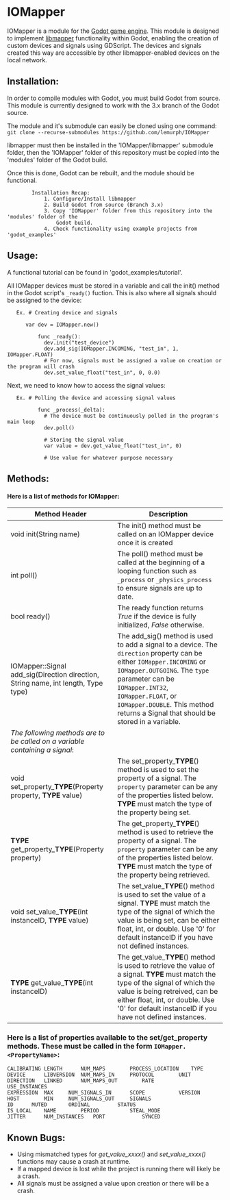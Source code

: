 # IOMapper

IOMapper is a module for the [Godot game engine](https://github.com/godotengine/godot). This module is designed to implement [libmapper](https://github.com/libmapper/libmapper) functionality within Godot, enabling the creation of custom devices and signals using GDScript. The devices and signals created this way are accessible by other libmapper-enabled devices on the local network.

## Installation:
In order to compile modules with Godot, you must build Godot from source. This module is
currently designed to work with the 3.x branch of the Godot source. 

The module and it's submodule can easily be cloned using one command: `git clone --recurse-submodules https://github.com/lemurph/IOMapper`

libmapper must then be installed in the 'IOMapper/libmapper' submodule folder, then the 'IOMapper' folder of this repository must be copied into the 'modules' folder of the Godot build.

Once this is done, Godot can be rebuilt, and the module should be functional.

            Installation Recap:
                1. Configure/Install libmapper
                2. Build Godot from source (Branch 3.x)
                3. Copy 'IOMapper' folder from this repository into the 'modules' folder of the 
                    Godot build.
                4. Check functionality using example projects from 'godot_examples'

## Usage:

A functional tutorial can be found in 'godot_examples/tutorial'.

All IOMapper devices must be stored in a variable and call the init() method in the Godot script's `_ready()` fuction. This is also where all signals should be assigned to the device:
    	      
	   Ex. # Creating device and signals     
            
  	      var dev = IOMapper.new()
              
              func _ready():
                dev.init("test_device")
                dev.add_sig(IOMapper.INCOMING, "test_in", 1, IOMapper.FLOAT)
                # For now, signals must be assigned a value on creation or the program will crash
                dev.set_value_float("test_in", 0, 0.0)
    
Next, we need to know how to access the signal values:
    	
	   Ex. # Polling the device and accessing signal values

              func _process(_delta):
                # The device must be continuously polled in the program's main loop
                dev.poll()

                # Storing the signal value
                var value = dev.get_value_float("test_in", 0)

                # Use value for whatever purpose necessary


## Methods:

#### Here is a list of methods for IOMapper:
| Method Header | Description  |
|------------------|--------------|
| void init(String name)  | The init() method must be called on an IOMapper device once it is created |
| int poll()  | The poll() method must be called at the beginning of a looping function such as `_process` or `_physics_process` to ensure signals are up to date.  |
| bool ready()  | The ready function returns *True* if the device is fully initialized, *False* otherwise. |
| IOMapper::Signal add_sig(Direction direction, String name, int length, Type type)  | The add_sig() method is used to add a signal to a device. The `direction` property can be either `IOMapper.INCOMING` or `IOMapper.OUTGOING`. The `type` parameter can be `IOMapper.INT32`, `IOMapper.FLOAT`, or `IOMapper.DOUBLE`. This method returns a Signal that should be stored in a variable.|
|_The following methods are to be called on a variable containing a signal_:||
| void set_property_**TYPE**(Property property, **TYPE** value)  | The set_property_**TYPE**() method is used to set the property of a signal. The `property` parameter can be any of the properties listed below. **TYPE** must match the type of the property being set. |
| **TYPE** get_property_**TYPE**(Property property)  | The get_property_**TYPE**() method is used to retrieve the property of a signal. The `property` parameter can be any of the properties listed below. **TYPE** must match the type of the property being retrieved. |
| void set_value_**TYPE**(int instanceID, **TYPE** value)  | The set_value_**TYPE**() method is used to set the value of a signal. **TYPE** must match the type of the signal of which the value is being set, can be either float, int, or double. Use '0' for default instanceID if you have not defined instances. |
| **TYPE** get_value_**TYPE**(int instanceID) | The get_value_**TYPE**() method is used to retrieve the value of a signal. **TYPE** must match the type of the signal of which the value is being retreived, can be either float, int, or double. Use '0' for default instanceID if you have not defined instances. |

### Here is a list of properties available to the set/get_property methods. These must be called in the form `IOMapper.<PropertyName>`:

```
CALIBRATING	LENGTH		NUM_MAPS		PROCESS_LOCATION	TYPE
DEVICE		LIBVERSION	NUM_MAPS_IN		PROTOCOL		UNIT
DIRECTION	LINKED		NUM_MAPS_OUT		RATE			USE_INSTANCES
EXPRESSION	MAX		NUM_SIGNALS_IN		SCOPE			VERSION
HOST		MIN		NUM_SIGNALS_OUT		SIGNALS			
ID		MUTED		ORDINAL			STATUS			
IS_LOCAL	NAME		PERIOD			STEAL_MODE			
JITTER		NUM_INSTANCES	PORT			SYNCED			
```


## Known Bugs:
   - Using mismatched types for *get_value_xxxx()* and *set_value_xxxx()* functions may cause a crash at runtime.
   - If a mapped device is lost while the project is running there will likely be a crash.
   - All signals must be assigned a value upon creation or there will be a crash.

	
